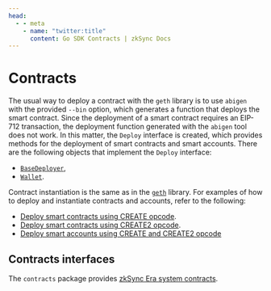 ```yaml
---
head:
  - - meta
    - name: "twitter:title"
      content: Go SDK Contracts | zkSync Docs
---
```


# Contracts

The usual way to deploy a contract with the `geth` library is to use `abigen` with the provided `--bin` option, which generates a function
that deploys the smart contract. Since the deployment of a smart contract requires an EIP-712 transaction, the deployment function generated
with the `abigen` tool does not work. In this matter, the `Deploy` interface is created, which provides methods for the deployment of smart
contracts and smart accounts. There are the following objects that implement the `Deploy` interface:

- [`BaseDeployer`](accounts.md#basedeployer),
- [`Wallet`](accounts.md#wallet).

Contract instantiation is the same as in the [`geth`](https://geth.ethereum.org/docs/developers/dapp-developer/native-bindings) library. For
examples of how to deploy and instantiate contracts and accounts, refer to the following:

- [Deploy smart contracts using CREATE opcode](examples/create.md).
- [Deploy smart contracts using CREATE2 opcode](examples/create2.md).
- [Deploy smart accounts using CREATE and CREATE2 opcode](examples/custom-paymaster/deploy-account.md)

## Contracts interfaces

The `contracts` package provides [zkSync Era system contracts](../../technical-reference/system-contracts.md).
